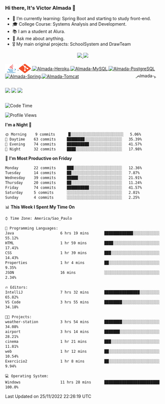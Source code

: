### Hi there, It's Victor Almada 👋


- 🌱 I’m currently learning: Spring Boot and starting to study front-end.
- 🎓 College Course: Systems Analysis and Development.
- 📚  I am a student at Alura.
- 💬 Ask me about anything.
- 🎖 My main original projects: SchoolSystem and DrawTeam


<div align="center">
  <a href="https://github.com/Almadavic">
  <img height="180em" src="https://github-readme-stats.vercel.app/api?username=Almadavic&show_icons=true&theme=dracula&include_all_commits=true&count_private=true"/>
  <img height="180em" src="https://github-readme-stats.vercel.app/api/top-langs/?username=Almadavic&layout=compact&langs_count=7&theme=dracula"/>
</div>
<div style="display: inline_block"><br>
  <img align="center" alt="Almada-Java" height="30" width="40" src="https://raw.githubusercontent.com/devicons/devicon/master/icons/java/java-original.svg">
  <img align="center" alt="Almada-Git" height="30" width="40" src="https://raw.githubusercontent.com/devicons/devicon/master/icons/git/git-original.svg">
  <img align="center" alt="Almada-Heroku" height="30" width="40" src="https://cdn.jsdelivr.net/gh/devicons/devicon/icons/heroku/heroku-plain-wordmark.svg" />             
  <img align="center" alt="Almada-MySQL" height="30" width="40" src="https://cdn.jsdelivr.net/gh/devicons/devicon/icons/mysql/mysql-original-wordmark.svg" />
  <img align="center" alt="Almada-PostgreSQL" height="30" width="40" src="https://cdn.jsdelivr.net/gh/devicons/devicon/icons/postgresql/postgresql-plain-wordmark.svg" />
  <img align="center" alt="Almada-Spring" height="30" width="40" src="https://cdn.jsdelivr.net/gh/devicons/devicon/icons/spring/spring-original-wordmark.svg" />
  <img align="center" alt="Almada-Tomcat" height="30" width="40" src="https://cdn.jsdelivr.net/gh/devicons/devicon/icons/tomcat/tomcat-original-wordmark.svg" />
  <img align="right" alt="Almada-pic" height="150" style="border-radius:50px;" src="https://user-images.githubusercontent.com/85299065/185514627-94fcf387-edc6-4c24-88f1-b4873ccd49e9.png">
</div>
  
  ##
 
<div> 
  <a href="https://www.youtube.com/channel/UCUrcUNA90M_ZqLEcQxd3UNA" target="_blank"><img src="https://img.shields.io/badge/YouTube-FF0000?style=for-the-badge&logo=youtube&logoColor=white" target="_blank"></a>
 <a href = "mailto:almadavic@live.com"><img src="https://img.shields.io/badge/-Gmail-%23333?style=for-the-badge&logo=gmail&logoColor=white" target="_blank"></a>
  <a href="https://www.linkedin.com/in/victoralmada/" target="_blank"><img src="https://img.shields.io/badge/-LinkedIn-%230077B5?style=for-the-badge&logo=linkedin&logoColor=white" target="_blank"></a> 
</div>

##

<!--START_SECTION:waka-->
![Code Time](http://img.shields.io/badge/Code%20Time-133%20hrs%2058%20mins-blue)

![Profile Views](http://img.shields.io/badge/Profile%20Views-1-blue)

**I'm a Night 🦉** 

```text
🌞 Morning    9 commits      █░░░░░░░░░░░░░░░░░░░░░░░░   5.06% 
🌆 Daytime    63 commits     ████████░░░░░░░░░░░░░░░░░   35.39% 
🌃 Evening    74 commits     ██████████░░░░░░░░░░░░░░░   41.57% 
🌙 Night      32 commits     ████░░░░░░░░░░░░░░░░░░░░░   17.98%

```
📅 **I'm Most Productive on Friday** 

```text
Monday       22 commits     ███░░░░░░░░░░░░░░░░░░░░░░   12.36% 
Tuesday      14 commits     ██░░░░░░░░░░░░░░░░░░░░░░░   7.87% 
Wednesday    39 commits     █████░░░░░░░░░░░░░░░░░░░░   21.91% 
Thursday     20 commits     ██░░░░░░░░░░░░░░░░░░░░░░░   11.24% 
Friday       74 commits     ██████████░░░░░░░░░░░░░░░   41.57% 
Saturday     5 commits      ░░░░░░░░░░░░░░░░░░░░░░░░░   2.81% 
Sunday       4 commits      ░░░░░░░░░░░░░░░░░░░░░░░░░   2.25%

```


📊 **This Week I Spent My Time On** 

```text
⌚︎ Time Zone: America/Sao_Paulo

💬 Programming Languages: 
Java                     6 hrs 19 mins       █████████████░░░░░░░░░░░░   55.12% 
HTML                     1 hr 59 mins        ████░░░░░░░░░░░░░░░░░░░░░   17.41% 
CSS                      1 hr 39 mins        ███░░░░░░░░░░░░░░░░░░░░░░   14.43% 
Properties               1 hr 4 mins         ██░░░░░░░░░░░░░░░░░░░░░░░   9.35% 
JSON                     16 mins             ░░░░░░░░░░░░░░░░░░░░░░░░░   2.34%

🔥 Editors: 
IntelliJ                 7 hrs 32 mins       ████████████████░░░░░░░░░   65.82% 
VS Code                  3 hrs 55 mins       ████████░░░░░░░░░░░░░░░░░   34.18%

🐱‍💻 Projects: 
weather-station          3 hrs 54 mins       ████████░░░░░░░░░░░░░░░░░   34.08% 
airport                  3 hrs 14 mins       ███████░░░░░░░░░░░░░░░░░░   28.21% 
cinema                   1 hr 21 mins        ███░░░░░░░░░░░░░░░░░░░░░░   11.81% 
web                      1 hr 12 mins        ██░░░░░░░░░░░░░░░░░░░░░░░   10.54% 
Exercicio2               1 hr 8 mins         ██░░░░░░░░░░░░░░░░░░░░░░░   9.94%

💻 Operating System: 
Windows                  11 hrs 28 mins      █████████████████████████   100.0%

```


 Last Updated on 25/11/2022 22:26:19 UTC
<!--END_SECTION:waka-->
